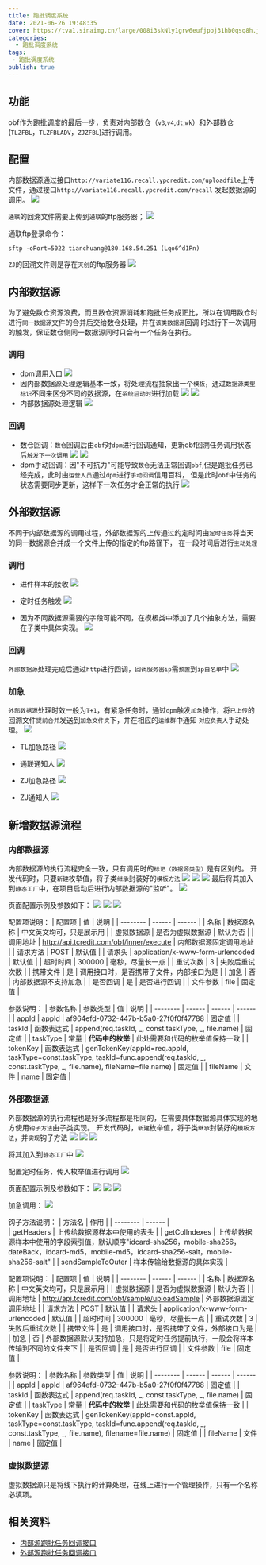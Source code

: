 ```yaml
---
title: 跑批调度系统
date: 2021-06-26 19:48:35
cover: https://tva1.sinaimg.cn/large/008i3skNly1grw6eufjpbj31hb0qsq8h.jpg
categories:
  - 跑批调度系统
tags:
 - 跑批调度系统
publish: true
---
```



<!-- more -->

## 功能
obf作为跑批调度的最后一步，负责对内部数仓（`v3`,`v4`,`dt`,`wk`）和外部数仓(`TLZFBL`，`TLZFBLADV`，`ZJZFBL`)进行调用。   

## 配置 
内部数据源通过接口`http://variate116.recall.ypcredit.com/uploadfile`上传文件，通过接口`http://variate116.recall.ypcredit.com/recall`
发起数据源的调用。
![](https://tva1.sinaimg.cn/large/008i3skNly1grwr0q0skyj31dm0u0too.jpg)

`通联`的回溯文件需要上传到`通联`的ftp服务器；
![](https://tva1.sinaimg.cn/large/008i3skNly1grwr1ihfpkj31do0u0gyb.jpg)

通联ftp登录命令：
```shell script
sftp -oPort=5022 tianchuang@180.168.54.251 (Lqo6^d1Pn)
```

`ZJ`的回溯文件则是存在`天创`的ftp服务器
![](https://tva1.sinaimg.cn/large/008i3skNly1grwr1xu0z1j61dj0u014x02.jpg)

## 内部数据源<Badge text="重点"/>
为了避免数仓资源浪费，而且数仓资源消耗和跑批任务成正比，所以在调用数仓时进行`同一数据源`文件的合并后交给数仓处理，并在`该类数据源`回调
时进行下一次调用的触发，保证数仓侧同一数据源同时只会有一个任务在执行。

### 调用
+ dpm调用入口
![](https://tva1.sinaimg.cn/large/008i3skNly1grwracq4juj31dj0u0tp3.jpg)
+ 因内部数据源处理逻辑基本一致，将处理流程抽象出一个`模板`，通过`数据源类型标识`不同来区分不同的数据源，在`系统启动时`进行加载
![](https://tva1.sinaimg.cn/large/008i3skNly1grwrgef5mbj31dj0u04g5.jpg)
![](https://tva1.sinaimg.cn/large/008i3skNly1grwriudhd2j31dj0u0h3f.jpg)
+ 内部数据源处理逻辑
![](https://tva1.sinaimg.cn/large/008i3skNly1grwrkvmx56j31dj0u0kae.jpg)
### 回调
+ 数仓回调：`数仓`回调后由`obf`对`dpm`进行回调通知，更新obf回溯任务调用状态后`触发下一次调用`
![](https://tva1.sinaimg.cn/large/008i3skNly1grwrppmaf9j31dj0u0tq9.jpg)
![](https://tva1.sinaimg.cn/large/008i3skNly1grwrslx31aj31dj0u01be.jpg)
+ dpm手动回调：因"不可抗力"可能导致`数仓`无法正常回调`obf`,但是跑批任务已经完成，此时由`运营人员`通过`dpm`进行`手动回调`信用百科，
但是此时`obf`中任务的状态需要同步更新，这样下一次任务才会正常的执行
![](https://tva1.sinaimg.cn/large/008i3skNly1grwrw9o23qj31dj0u07kv.jpg)

## 外部数据源<Badge text="重点"/>
不同于内部数据源的调用过程，外部数据源的上传通过约定时间由`定时任务`将当天的同一数据源合并成一个文件上传的指定的ftp路径下，
在一段时间后进行`主动处理`
### 调用
+ 进件样本的接收
![](https://tva1.sinaimg.cn/large/008i3skNly1grws2dmzw9j31dj0u0ndc.jpg)

+ 定时任务触发
![](https://tva1.sinaimg.cn/large/008i3skNly1grws3bplxrj31dj0u0k7b.jpg)

+ 因为不同数据源需要的字段可能不同，在模板类中添加了几个抽象方法，需要在子类中具体实现。
![](https://tva1.sinaimg.cn/large/008i3skNly1grws814zx6j31dj0u0wub.jpg)

### 回调
`外部数据源`处理完成后通过`http`进行回调，`回调服务器ip`需`预置`到`ip白名单`中
![](https://tva1.sinaimg.cn/large/008i3skNly1grws9r8qv6j31dj0u0wva.jpg)

### 加急
`外部数据源`处理时效一般为`T+1`，有紧急任务时，通过`dpm`触发`加急`操作，将`已上传`的回溯文件`提前合并`发送到`加急文件夹`下，并在相应的`运维群`中通知
`对应负责人`手动处理。
![](https://tva1.sinaimg.cn/large/008i3skNly1grwsfbpc4fj31dj0u0qku.jpg)

+ TL加急路径
![](https://tva1.sinaimg.cn/large/008i3skNly1grwsgzvoefj31dj0u04gl.jpg)

+ 通联通知人
![](https://tva1.sinaimg.cn/large/008i3skNly1grwshzwfdzj314p0u0whd.jpg)

+ ZJ加急路径
![](https://tva1.sinaimg.cn/large/008i3skNly1grwsg6m2s8j31dj0u0h04.jpg)

+ ZJ通知人
![](https://tva1.sinaimg.cn/large/008i3skNly1grwsj7r5qyj313u0u0jua.jpg)

## 新增数据源流程<Badge text="NEW"/>
### 内部数据源
内部数据源的执行流程完全一致，只有调用时的`标记（数据源类型）`是有区别的。
开发代码时，只要`新建`枚举值，将子类`继承`封装好的`模板方法`
![](https://tva1.sinaimg.cn/large/008i3skNly1gsyqyvjwbbj31c00u0797.jpg)
![](https://tva1.sinaimg.cn/large/008i3skNly1gsyqydijz9j31c00u0q7l.jpg)
![](https://tva1.sinaimg.cn/large/008i3skNly1gsyqwnzoeij31c00u0gse.jpg)
最后将其加入到`静态工厂`中，在项目启动后进行内部数据源的"监听"。
![](https://tva1.sinaimg.cn/large/008i3skNly1gsyqzmt5f3j61c00u0tfi02.jpg)

页面配置示例及参数如下：
![](https://tva1.sinaimg.cn/large/008i3skNly1gsyr1u7vn6j31im0u0q7v.jpg)
![](https://tva1.sinaimg.cn/large/008i3skNly1gsyr2j19raj61ix0u0q8802.jpg)
![](https://tva1.sinaimg.cn/large/008i3skNly1gsyr30ks1vj325q0ti0xi.jpg)

配置项说明：
| 配置项     | 值   | 说明   |
| -------- | ------ |  ------ |
| 名称    | 数据源名称 | 中文英文均可，只是展示用 |
| 虚拟数据源    | 是否为虚拟数据源 | 默认为否 |
| 调用地址  | http://api.tcredit.com/obf/inner/execute | 内部数据源固定调用地址 | 
| 请求方法 | POST | 默认值 |
| 请求头 | application/x-www-form-urlencoded | 默认值 | 
| 超时时间 | 300000 | 毫秒，尽量长一点 |
| 重试次数 | 3 | 失败后重试次数 | 
| 携带文件 | 是 | 调用接口时，是否携带了文件，内部接口为是 |
| 加急 | 否 | 内部数据源不支持加急 |
| 是否回调 | 是 | 是否进行回调 |
| 文件参数 | file | 固定值 |

参数说明：
| 参数名称     | 参数类型   | 值   | 说明   |
| -------- | ------ |  ------ | ------ |
| appId    | appId | af964efd-0732-447b-b5a0-27f0f0f47788 | 固定值 |
|  taskId   | 函数表达式 | append(req.taskId, _, const.taskType, _, file.name) | 固定值 |
| taskType  | 常量 | **代码中的枚举** | 此处需要和代码的枚举值保持一致 |
| tokenKey | 函数表达式 | genTokenKey(appId=req.appId, taskType=const.taskType, taskId=func.append(req.taskId, _, const.taskType, _, file.name), fileName=file.name) | 固定值 |
| fileName | 文件 | name | 固定值 | 


### 外部数据源
外部数据源的执行流程也是好多流程都是相同的，在需要具体数据源具体实现的地方使用`钩子方法`由子类实现。
开发代码时，`新建`枚举值，将子类`继承`封装好的`模板方法`，并`实现`钩子方法
![](https://tva1.sinaimg.cn/large/008i3skNly1gsyrprwjwkj31c00u0q8g.jpg)
![](https://tva1.sinaimg.cn/large/008i3skNly1gsyroaghrnj31c00u0tes.jpg)
![](https://tva1.sinaimg.cn/large/008i3skNly1gsyrp7rnmxj31c00u0dlt.jpg)

将其加入到`静态工厂`中
![](https://tva1.sinaimg.cn/large/008i3skNly1gsyrqdxsj4j31c00u00yu.jpg)

配置定时任务，传入枚举值进行调用
![](https://tva1.sinaimg.cn/large/008i3skNly1gsyrrpp7hnj31c00u0458.jpg)

页面配置示例及参数如下：
![](https://tva1.sinaimg.cn/large/008i3skNly1gsyrt4gvtpj31im0u0jw3.jpg)
![](https://tva1.sinaimg.cn/large/008i3skNly1gsyrtje8moj31is0u043q.jpg)
![](https://tva1.sinaimg.cn/large/008i3skNly1gsyrtt6ls6j31ig0u077i.jpg)

加急调用：
![](https://tva1.sinaimg.cn/large/008i3skNly1gsyrw9th76j31j30u0goz.jpg)

钩子方法说明：
| 方法名     | 作用   | 
| -------- | ------ |  
| getHeaders    | 上传给数据源样本中使用的表头 | 
| getColIndexes    | 上传给数据源样本中使用的字段索引值，默认顺序"idcard-sha256，mobile-sha256，dateBack，idcard-md5，mobile-md5，idcard-sha256-salt，mobile-sha256-salt" | 
| sendSampleToOuter  | 样本传输给数据源的具体实现 | 

配置项说明：
| 配置项     | 值   | 说明   |
| -------- | ------ |  ------ |
| 名称    | 数据源名称 | 中文英文均可，只是展示用 |
| 虚拟数据源    | 是否为虚拟数据源 | 默认为否 |
| 调用地址  | http://api.tcredit.com/obf/sample/uploadSample | 外部数据源固定调用地址 | 
| 请求方法 | POST | 默认值 |
| 请求头 | application/x-www-form-urlencoded | 默认值 | 
| 超时时间 | 300000 | 毫秒，尽量长一点 |
| 重试次数 | 3 | 失败后重试次数 | 
| 携带文件 | 是 | 调用接口时，是否携带了文件，外部接口为是 |
| 加急 | 否 | 外部数据源默认支持加急，只是将定时任务提前执行，一般会将样本传输到不同的文件夹下 |
| 是否回调 | 是 | 是否进行回调 |
| 文件参数 | file | 固定值 |

参数说明：
| 参数名称     | 参数类型   | 值   | 说明   |
| -------- | ------ |  ------ | ------ |
| appId    | appId | af964efd-0732-447b-b5a0-27f0f0f47788 | 固定值 |
|  taskId   | 函数表达式 | append(req.taskId, _, const.taskType, _, file.name) | 固定值 |
| taskType  | 常量 | **代码中的枚举** | 此处需要和代码的枚举值保持一致 |
| tokenKey | 函数表达式 | genTokenKey(appId=const.appId, taskType=const.taskType, taskId=func.append(req.taskId, _, const.taskType, _, file.name), filename=file.name) | 固定值 |
| fileName | 文件 | name | 固定值 | 

### 虚拟数据源
虚拟数据源只是将线下执行的计算处理，在线上进行一个管理操作，只有一个名称必填项。

## 相关资料

+ [内部源跑批任务回调接口](http://wiki.tcredit.com/pages/viewpage.action?pageId=35390658)
+ [外部源跑批任务回调接口](http://wiki.tcredit.com/pages/viewpage.action?pageId=35390404)

